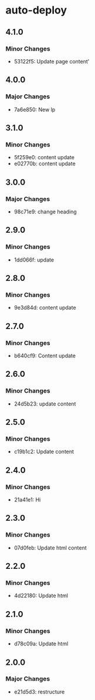 # auto-deploy

## 4.1.0

### Minor Changes

- 53122f5: Update page content'

## 4.0.0

### Major Changes

- 7a6e850: New lp

## 3.1.0

### Minor Changes

- 5f259e0: content update
- e02770b: content update

## 3.0.0

### Major Changes

- 98c71e9: change heading

## 2.9.0

### Minor Changes

- 1dd066f: update

## 2.8.0

### Minor Changes

- 9e3d84d: content update

## 2.7.0

### Minor Changes

- b640cf9: Content update

## 2.6.0

### Minor Changes

- 24d5b23: update content

## 2.5.0

### Minor Changes

- c19b1c2: Update content

## 2.4.0

### Minor Changes

- 21a41e1: Hi

## 2.3.0

### Minor Changes

- 07d0feb: Update html content

## 2.2.0

### Minor Changes

- 4d22180: Update html

## 2.1.0

### Minor Changes

- d78c09a: Update html

## 2.0.0

### Major Changes

- e21d5d3: restructure
